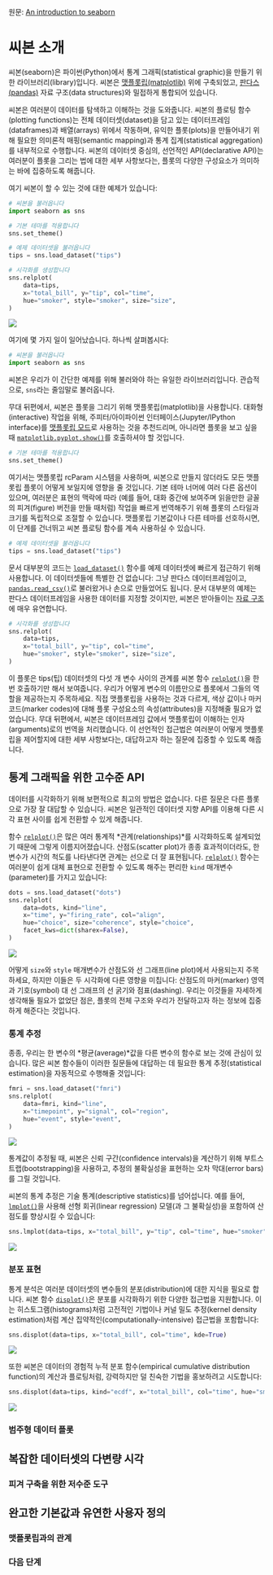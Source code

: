 원문: [An introduction to seaborn](https://seaborn.pydata.org/tutorial/introduction.html)

# 씨본 소개

씨본(seaborn)은 파이썬(Python)에서 통계 그래픽(statistical graphic)을 만들기 위한 라이브러리(library)입니다. 씨본은 [맷플롯립(matplotlib)](https://matplotlib.org/) 위에 구축되었고, [판다스(pandas)](https://pandas.pydata.org/) 자료 구조(data structures)와 밀접하게 통합되어 있습니다.

씨본은 여러분이 데이터를 탐색하고 이해하는 것을 도와줍니다. 씨본의 플로팅 함수(plotting functions)는 전체 데이터셋(dataset)을 담고 있는 데이터프레임(dataframes)과 배열(arrays) 위에서 작동하며, 유익한 플롯(plots)을 만들어내기 위해 필요한 의미론적 매핑(semantic mapping)과 통계 집계(statistical aggregation)를 내부적으로 수행합니다. 씨본의 데이터셋 중심의, 선언적인 API(declarative API)는 여러분이 플롯을 그리는 법에 대한 세부 사항보다는, 플롯의 다양한 구성요소가 의미하는 바에 집중하도록 해줍니다.

여기 씨본이 할 수 있는 것에 대한 예제가 있습니다:

```python
# 씨본을 불러옵니다
import seaborn as sns

# 기본 테마를 적용합니다
sns.set_theme()

# 예제 데이터셋을 불러옵니다
tips = sns.load_dataset("tips")

# 시각화를 생성합니다
sns.relplot(
    data=tips,
    x="total_bill", y="tip", col="time",
    hue="smoker", style="smoker", size="size",
)
```

![](https://seaborn.pydata.org/_images/introduction_1_0.png)

여기에 몇 가지 일이 일어났습니다. 하나씩 살펴봅시다:

```python
# 씨본을 불러옵니다
import seaborn as sns
```

씨본은 우리가 이 간단한 예제를 위해 불러와야 하는 유일한 라이브러리입니다. 관습적으로, `sns`라는 줄임말로 불러옵니다.

무대 뒤편에서, 씨본은 플롯을 그리기 위해 맷플롯립(matplotlib)을 사용합니다. 대화형(interactive) 작업을 위해, 주피터/아이파이썬 인터페이스(Jupyter/IPython interface)를 [맷플롯립 모드](https://ipython.readthedocs.io/en/stable/interactive/plotting.html)로 사용하는 것을 추천드리며, 아니라면 플롯을 보고 싶을 때 [`matplotlib.pyplot.show()`](https://matplotlib.org/stable/api/_as_gen/matplotlib.pyplot.show.html#matplotlib.pyplot.show)를 호출하셔야 할 것입니다.

```python
# 기본 테마를 적용합니다
sns.set_theme()
```

여기서는 맷플롯립 rcParam 시스템을 사용하며, 씨본으로 만들지 않더라도 모든 맷플롯립 플롯이 어떻게 보일지에 영향을 줄 것입니다. 기본 테마 너머에 여러 다른 옵션이 있으며, 여러분은 표현의 맥락에 따라 (예를 들어, 대화 중간에 보여주며 읽을만한 글꼴의 피겨(figure) 버전을 만들 때처럼) 작업을 빠르게 번역해주기 위해 플롯의 스타일과 크기를 독립적으로 조절할 수 있습니다. 맷플롯립 기본값이나 다른 테마를 선호하시면, 이 단계를 건너뛰고 씨본 플로팅 함수를 계속 사용하실 수 있습니다.

```python
# 예제 데이터셋을 불러옵니다
tips = sns.load_dataset("tips")
```

문서 대부분의 코드는 [`load_dataset()`](https://seaborn.pydata.org/generated/seaborn.load_dataset.html#seaborn.load_dataset) 함수를 예제 데이터셋에 빠르게 접근하기 위해 사용합니다. 이 데이터셋들에 특별한 건 없습니다: 그냥 판다스 데이터프레임이고, [`pandas.read_csv()`](https://pandas.pydata.org/pandas-docs/stable/reference/api/pandas.read_csv.html#pandas.read_csv)로 불러왔거나 손으로 만들었어도 됩니다. 문서 대부분의 예제는 판다스 데이터프레임을 사용한 데이터를 지정할 것이지만, 씨본은 받아들이는 [자료 구조](https://seaborn.pydata.org/tutorial/data_structure.html)에 매우 유연합니다.

```python
# 시각화를 생성합니다
sns.relplot(
    data=tips,
    x="total_bill", y="tip", col="time",
    hue="smoker", style="smoker", size="size",
)
```

이 플롯은 tips(팁) 데이터셋의 다섯 개 변수 사이의 관계를 씨본 함수 [`relplot()`](https://seaborn.pydata.org/generated/seaborn.relplot.html#seaborn.relplot)을 한 번 호출하기만 해서 보여줍니다. 우리가 어떻게 변수의 이름만으로 플롯에서 그들의 역할을 제공하는지 주목하세요. 직접 맷플롯립을 사용하는 것과 다르게, 색상 값이나 마커 코드(marker codes)에 대해 플롯 구성요소의 속성(attributes)을 지정해줄 필요가 없었습니다. 무대 뒤편에서, 씨본은 데이터프레임 값에서 맷플롯립이 이해하는 인자(arguments)로의 번역을 처리했습니다. 이 선언적인 접근법은 여러분이 어떻게 맷플롯립을 제어할지에 대한 세부 사항보다는, 대답하고자 하는 질문에 집중할 수 있도록 해줍니다.

## 통계 그래픽을 위한 고수준 API

데이터를 시각화하기 위해 보편적으로 최고의 방법은 없습니다. 다른 질문은 다른 플롯으로 가장 잘 대답할 수 있습니다. 씨본은 일관적인 데이터셋 지향 API를 이용해 다른 시각 표현 사이를 쉽게 전환할 수 있게 해줍니다.

함수 [`relplot()`](https://seaborn.pydata.org/generated/seaborn.relplot.html#seaborn.relplot)은 많은 여러 통계적 *관계(relationships)*를 시각화하도록 설계되었기 때문에 그렇게 이름지어졌습니다. 산점도(scatter plot)가 종종 효과적이더라도, 한 변수가 시간의 척도를 나타낸다면 관계는 선으로 더 잘 표현됩니다. [`relplot()`](https://seaborn.pydata.org/generated/seaborn.relplot.html#seaborn.relplot) 함수는 여러분이 쉽게 대체 표현으로 전환할 수 있도록 해주는 편리한 `kind` 매개변수(parameter)를 가지고 있습니다:

```python
dots = sns.load_dataset("dots")
sns.relplot(
    data=dots, kind="line",
    x="time", y="firing_rate", col="align",
    hue="choice", size="coherence", style="choice",
    facet_kws=dict(sharex=False),
)
```

![](https://seaborn.pydata.org/_images/introduction_11_0.png)

어떻게 `size`와 `style` 매개변수가 산점도와 선 그래프(line plot)에서 사용되는지 주목하세요, 하지만 이들은 두 시각화에 다른 영향을 미칩니다: 산점도의 마커(marker) 영역과 기호(symbol) 대 선 그래프의 선 굵기와 점표(dashing). 우리는 이것들을 자세하게 생각해둘 필요가 없었단 점은, 플롯의 전체 구조와 우리가 전달하고자 하는 정보에 집중하게 해준다는 것입니다.

### 통계 추정

종종, 우리는 한 변수의 *평균(average)*값을 다른 변수의 함수로 보는 것에 관심이 있습니다. 많은 씨본 함수들이 이러한 질문들에 대답하는 데 필요한 통계 추정(statistical estimation)을 자동적으로 수행해줄 것입니다:

```python
fmri = sns.load_dataset("fmri")
sns.relplot(
    data=fmri, kind="line",
    x="timepoint", y="signal", col="region",
    hue="event", style="event",
)
```

![](https://seaborn.pydata.org/_images/introduction_13_0.png)

통계값이 추정될 때, 씨본은 신뢰 구간(confidence intervals)을 계산하기 위해 부트스트랩(bootstrapping)을 사용하고, 추정의 불확실성을 표현하는 오차 막대(error bars)를 그릴 것입니다.

씨본의 통계 추정은 기술 통계(descriptive statistics)를 넘어섭니다. 예를 들어, [`lmplot()`](https://seaborn.pydata.org/generated/seaborn.lmplot.html#seaborn.lmplot)을 사용해 선형 회귀(linear regression) 모델(과 그 불확실성)을 포함하여 산점도를 향상시킬 수 있습니다:

```python
sns.lmplot(data=tips, x="total_bill", y="tip", col="time", hue="smoker")
```

![](https://seaborn.pydata.org/_images/introduction_15_0.png)

### 분포 표현

통계 분석은 여러분 데이터셋의 변수들의 분포(distribution)에 대한 지식을 필요로 합니다. 씨본 함수 [`displot()`](https://seaborn.pydata.org/generated/seaborn.displot.html#seaborn.displot)은 분포를 시각화하기 위한 다양한 접근법을 지원합니다. 이는 히스토그램(histograms)처럼 고전적인 기법이나 커널 밀도 추정(kernel density estimation)처럼 계산 집약적인(computationally-intensive) 접근법을 포함합니다:

```python
sns.displot(data=tips, x="total_bill", col="time", kde=True)
```

![](https://seaborn.pydata.org/_images/introduction_17_0.png)

또한 씨본은 데이터의 경험적 누적 분포 함수(empirical cumulative distribution function)의 계산과 플로팅처럼, 강력하지만 덜 친숙한 기법을 홍보하려고 시도합니다:

```python
sns.displot(data=tips, kind="ecdf", x="total_bill", col="time", hue="smoker", rug=True)
```

![](https://seaborn.pydata.org/_images/introduction_19_0.png)

### 범주형 데이터 플롯

## 복잡한 데이터셋의 다변량 시각

### 피겨 구축을 위한 저수준 도구

## 완고한 기본값과 유연한 사용자 정의

### 맷플롯립과의 관계

### 다음 단계